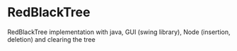 # RedBlackTree
RedBlackTree implementation with java, GUI (swing library), Node (insertion, deletion) and clearing the tree
